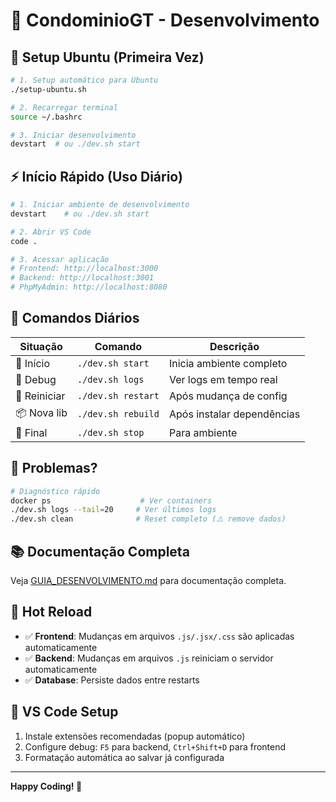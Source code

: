 # 🚀 CondominioGT - Desenvolvimento

## 🐧 Setup Ubuntu (Primeira Vez)

```bash
# 1. Setup automático para Ubuntu
./setup-ubuntu.sh

# 2. Recarregar terminal
source ~/.bashrc

# 3. Iniciar desenvolvimento
devstart  # ou ./dev.sh start
```

## ⚡ Início Rápido (Uso Diário)

```bash
# 1. Iniciar ambiente de desenvolvimento
devstart    # ou ./dev.sh start

# 2. Abrir VS Code
code .

# 3. Acessar aplicação
# Frontend: http://localhost:3000
# Backend: http://localhost:3001
# PhpMyAdmin: http://localhost:8080
```

## 🔄 Comandos Diários

| Situação | Comando | Descrição |
|----------|---------|-----------|
| 🌅 Início | `./dev.sh start` | Inicia ambiente completo |
| 👀 Debug | `./dev.sh logs` | Ver logs em tempo real |
| 🔄 Reiniciar | `./dev.sh restart` | Após mudança de config |
| 📦 Nova lib | `./dev.sh rebuild` | Após instalar dependências |
| 🌙 Final | `./dev.sh stop` | Para ambiente |

## 🐛 Problemas?

```bash
# Diagnóstico rápido
docker ps                    # Ver containers
./dev.sh logs --tail=20     # Ver últimos logs  
./dev.sh clean              # Reset completo (⚠️ remove dados)
```

## 📚 Documentação Completa

Veja [GUIA_DESENVOLVIMENTO.md](./GUIA_DESENVOLVIMENTO.md) para documentação completa.

## 🎯 Hot Reload

- ✅ **Frontend**: Mudanças em arquivos `.js/.jsx/.css` são aplicadas automaticamente
- ✅ **Backend**: Mudanças em arquivos `.js` reiniciam o servidor automaticamente
- ✅ **Database**: Persiste dados entre restarts

## 🔧 VS Code Setup

1. Instale extensões recomendadas (popup automático)
2. Configure debug: `F5` para backend, `Ctrl+Shift+D` para frontend
3. Formatação automática ao salvar já configurada

---

**Happy Coding! 🎉**